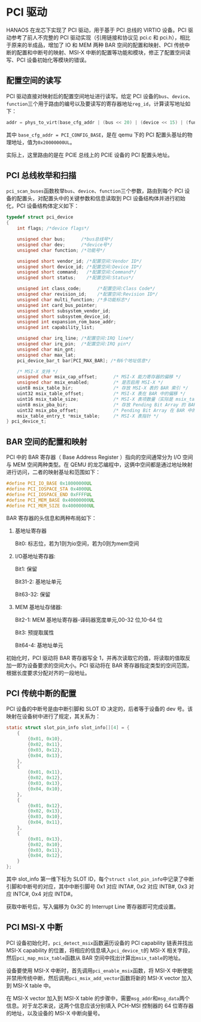 # PCI 驱动

HANAOS 在龙芯下实现了 PCI 驱动，用于基于 PCI 总线的 VIRTIO 设备。PCI 驱动参考了前人不完整的 PCI 驱动实现（引用链接和协议见 pci.c 和 pci.h），相比于原来的半成品，增加了 IO 和 MEM 两种 BAR 空间的配置和映射、PCI 传统中断的配置和中断号的映射、MSI-X 中断的配置等功能和模块，修正了配置空间读写、PCI 设备初始化等模块的错误。

## 配置空间的读写

PCI 驱动直接对映射后的配置空间地址进行读写。给定 PCI 设备的`bus`、`device`、`function`三个用于路由的编号以及要读写的寄存器地址`reg_id`，计算读写地址如下：

```c
addr = phys_to_virt(base_cfg_addr | (bus << 20) | (device << 15) | (function << 12) | (reg_id & 0xFFC));
```

其中 `base_cfg_addr = PCI_CONFIG_BASE`，是在 qemu 下的 PCI 配置头基址的物理地址，值为`0x20000000UL`。

实际上，这里路由的是在 PCIE 总线上的 PCIE 设备的 PCI 配置头地址。

## PCI 总线枚举和扫描

`pci_scan_buses`函数枚举`bus`、`device`、`function`三个参数，路由到每个 PCI 设备的配置头，对配置头中的关键参数和信息读取到 PCI 设备结构体并进行初始化，PCI 设备结构体定义如下：

```c
typedef struct pci_device
{
    int flags; /*device flags*/

    unsigned char bus;      /*bus总线号*/
    unsigned char dev;      /*device号*/
    unsigned char function; /*功能号*/

    unsigned short vendor_id; /*配置空间:Vendor ID*/
    unsigned short device_id; /*配置空间:Device ID*/
    unsigned short command;   /*配置空间:Command*/
    unsigned short status;    /*配置空间:Status*/

    unsigned int class_code;      /*配置空间:Class Code*/
    unsigned char revision_id;    /*配置空间:Revision ID*/
    unsigned char multi_function; /*多功能标志*/
    unsigned int card_bus_pointer;
    unsigned short subsystem_vendor_id;
    unsigned short subsystem_device_id;
    unsigned int expansion_rom_base_addr;
    unsigned int capability_list;

    unsigned char irq_line; /*配置空间:IRQ line*/
    unsigned char irq_pin;  /*配置空间:IRQ pin*/
    unsigned char min_gnt;
    unsigned char max_lat;
    pci_device_bar_t bar[PCI_MAX_BAR]; /*有6个地址信息*/

    /* MSI-X 支持 */
    unsigned char msix_cap_offset;      /* MSI-X 能力寄存器的偏移 */
    unsigned char msix_enabled;         /* 是否启用 MSI-X */
    uint8 msix_table_bir;               /* 存放 MSI-X 表的 BAR 索引 */
    uint32 msix_table_offset;           /* MSI-X 表在 BAR 中的偏移 */
    uint16 msix_table_size;             /* MSI-X 表项数量（实际是 msix_table_size + 1） */
    uint8 msix_pba_bir;                 /* 存放 Pending Bit Array 的 BAR 索引 */
    uint32 msix_pba_offset;             /* Pending Bit Array 在 BAR 中的偏移 */
    msix_table_entry_t *msix_table;     /* MSI-X 表指针 */
} pci_device_t;
```

## BAR 空间的配置和映射

PCI 中的 BAR 寄存器（ Base Address Register ）指向的空间通常分为 I/O 空间与 MEM 空间两种类型。在 QEMU 的龙芯编程中，这俩中空间都是通过地址映射进行访问，二者的映射基址和范围如下：

```c
#define PCI_IO_BASE 0x18000000UL
#define PCI_IOSPACE_STA 0x4000UL
#define PCI_IOSPACE_END 0xFFFFUL
#define PCI_MEM_BASE 0x40000000UL
#define PCI_MEM_SIZE 0x40000000UL
```

BAR 寄存器的头信息和两种布局如下：

1. 基地址寄存器

    Bit0: 标志位，若为1则为io空间，若为0则为mem空间

2. I/O基地址寄存器:

    Bit1: 保留

    Bit31-2: 基地址单元

    Bit63-32: 保留

3. MEM 基地址存储器:

    Bit2-1: MEM 基地址寄存器-译码器宽度单元,00-32 位,10-64 位

    Bit3: 预提取属性

    Bit64-4: 基地址单元

初始化时，PCI 驱动将 BAR 寄存器写全 1，并再次读取它的值，将读取的值取反加一即为设备要求的空间大小。PCI 驱动将在 BAR 寄存器指定类型的空间范围，根据长度要求分配对齐的一段地址。

## PCI 传统中断的配置

PCI 设备的中断号是由中断引脚和 SLOT ID 决定的，后者等于设备的 dev 号。该映射在设备树中进行了规定，其关系为：

```c
static struct slot_pin_info slot_info[][4] = {
	{
		{0x01, 0x10},
		{0x02, 0x11},
		{0x03, 0x12},
		{0x04, 0x13},
	},
	{
		{0x01, 0x11},
		{0x02, 0x12},
		{0x03, 0x13},
		{0x04, 0x10},
	},
	{
		{0x01, 0x12},
		{0x02, 0x13},
		{0x03, 0x10},
		{0x04, 0x11},
	},
	{
		{0x01, 0x13},
		{0x02, 0x10},
		{0x03, 0x11},
		{0x04, 0x12},
	}
};
```

其中 slot_info 第一维下标为 SLOT ID，每个`struct slot_pin_info`中记录了中断引脚和中断号的对应，其中中断引脚号 0x1 对应 INTA#, 0x2 对应 INTB#, 0x3 对应 INTC#, 0x4 对应 INTD#。

获取中断号后，写入偏移为 0x3C 的 Interrupt Line 寄存器即可完成设置。

## PCI MSI-X 中断

PCI 设备初始化时，`pci_detect_msix`函数遍历设备的 PCI capability 链表并找出 MSI-X capability 的位置，将相应的信息填入`pci_device_t`的 MSI-X 相关字段，然后`pci_map_msix_table`函数从 BAR 空间中找出计算出`msix_table`的地址。

设备要使用 MSI-X 中断时，首先调用`pci_enable_msix`函数，将 MSI-X 中断使能并禁用传统中断，然后调用`pci_msix_add_vector`函数将新的 MSI-X vector 加入到 MSI-X table 中。

在 MSI-X vector 加入到 MSI-X table 的步骤中，需要`msg_addr`和`msg_data`两个信息。对于龙芯来说，这两个信息应该分别填入 PCH-MSI 控制器的 64 位寄存器的地址，以及设备的 MSI-X 中断向量号。
